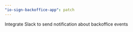 ```yaml
---
"io-sign-backoffice-app": patch
---
```


Integrate Slack to send notification about backoffice events
